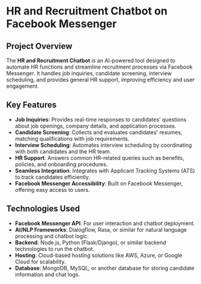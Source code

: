 # HR and Recruitment Chatbot on Facebook Messenger

## Project Overview
The **HR and Recruitment Chatbot** is an AI-powered tool designed to automate HR functions and streamline recruitment processes via Facebook Messenger. It handles job inquiries, candidate screening, interview scheduling, and provides general HR support, improving efficiency and user engagement.

## Key Features
- **Job Inquiries**: Provides real-time responses to candidates' questions about job openings, company details, and application processes.
- **Candidate Screening**: Collects and evaluates candidates' resumes, matching qualifications with job requirements.
- **Interview Scheduling**: Automates interview scheduling by coordinating with both candidates and the HR team.
- **HR Support**: Answers common HR-related queries such as benefits, policies, and onboarding procedures.
- **Seamless Integration**: Integrates with Applicant Tracking Systems (ATS) to track candidates efficiently.
- **Facebook Messenger Accessibility**: Built on Facebook Messenger, offering easy access to users.

## Technologies Used
- **Facebook Messenger API**: For user interaction and chatbot deployment.
- **AI/NLP Frameworks**: Dialogflow, Rasa, or similar for natural language processing and chatbot logic.
- **Backend**: Node.js, Python (Flask/Django), or similar backend technologies to run the chatbot.
- **Hosting**: Cloud-based hosting solutions like AWS, Azure, or Google Cloud for scalability.
- **Database**: MongoDB, MySQL, or another database for storing candidate information and chat logs.


